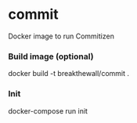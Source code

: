 # commit
Docker image to run Commitizen

### Build image (optional)
docker build -t breakthewall/commit .

### Init
docker-compose run init
